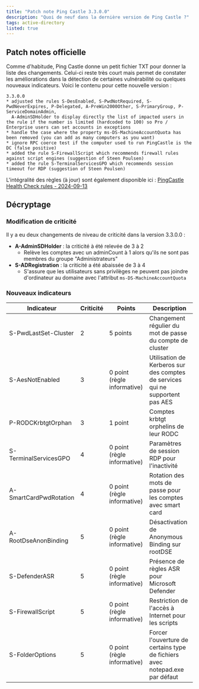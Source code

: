 ```yaml
---
title: "Patch note Ping Castle 3.3.0.0"
description: "Quoi de neuf dans la dernière version de Ping Castle ?"
tags: active-directory
listed: true
---
```


## Patch notes officielle

Comme d'habitude, Ping Castle donne un petit fichier TXT pour donner la liste des changements. Celui-ci reste très court mais permet de constater les améliorations dans la détection de certaines vulnérabilité ou quelques nouveaux indicateurs. Voici le contenu pour cette nouvelle version :

```plaintext
3.3.0.0
* adjusted the rules S-DesEnabled, S-PwdNotRequired, S-PwdNeverExpires, P-Delegated, A-PreWin2000Other, S-PrimaryGroup, P-ServiceDomainAdmin, 
  A-AdminSDHolder to display directly the list of impacted users in the rule if the number is limited (hardcoded to 100) so Pro / Enterprise users can set accounts in exceptions
* handle the case where the property ms-DS-MachineAccountQuota has been removed (you can add as many computers as you want)
* ignore RPC coerce test if the computer used to run PingCastle is the DC (false positive)
* added the rule S-FirewallScript which recommends firewall rules against script engines (suggestion of Steen Poulsen)
* added the rule S-TerminalServicesGPO which recommends session timeout for RDP (suggestion of Steen Poulsen)
```

L'intégralité des règles (à jour) sont également disponible ici : [PingCastle Health Check rules - 2024-09-13](https://pingcastle.com/PingCastleFiles/ad_hc_rules_list.html)

## Décryptage

### Modification de criticité

Il y a eu deux changements de niveau de criticité dans la version 3.3.0.0 :

- **A-AdminSDHolder** : la criticité à été relevée de 3 à 2
  - Relève les comptes avec un adminCount à 1 alors qu'ils ne sont pas membres du groupe "Administrateurs"
- **S-ADRegistration** : la criticité a été abaissée de 3 à 4
  - S'assure que les utilisateurs sans privilèges ne peuvent pas joindre d'ordinateur au domaine avec l'attribut `ms-DS-MachineAccountQuota`

### Nouveaux indicateurs

Indicateur             | Criticité | Points   | Description
----------             | --------- | ------   | -----------
S-PwdLastSet-Cluster   | 2         | 5 points | Changement régulier du mot de passe du compte de cluster
S-AesNotEnabled        | 3         | 0 point (règle informative)  | Utilisation de Kerberos sur des comptes de services qui ne supportent pas AES
P-RODCKrbtgtOrphan     | 3         | 1 point  | Comptes krbtgt orphelins de leur RODC
S-TerminalServicesGPO  | 4         | 0 point (règle informative) | Paramètres de session RDP pour l'inactivité
A-SmartCardPwdRotation | 4         | 0 point (règle informative) | Rotation des mots de passe pour les comptes avec smart card
A-RootDseAnonBinding   | 5         | 0 point (règle informative) | Désactivation de Anonymous Binding sur rootDSE
S-DefenderASR          | 5         | 0 point (règle informative) | Présence de règles ASR pour Microsoft Defender
S-FirewallScript       | 5         | 0 point (règle informative) | Restriction de l'accès à Internet pour les scripts
S-FolderOptions        | 5         | 0 point (règle informative) | Forcer l'ouverture de certains type de fichiers avec notepad.exe par défaut
